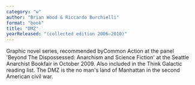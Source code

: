 ```yaml
---
category: "w"
author: "Brian Wood & Riccardo Burchielli"
format: "book"
title: "DMZ"
yearReleased: "(collected edition 2006–2010)"
---
```

Graphic novel series, recommended byCommon Action at the panel 'Beyond The Dispossessed: Anarchism and Science Fiction' at the Seattle Anarchist Bookfair in October 2009. Also included in the Think Galactic reading list. The DMZ is the no man's land of Manhattan in the second American civil war.
 